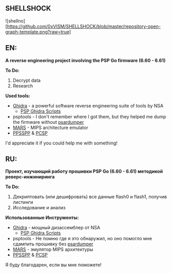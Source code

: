 ## SHELLSHOCK 

![shellno][https://github.com/0xVISM/SHELLSHOCK/blob/master/repository-open-graph-template.png?raw=true]

## EN:
**A reverse engineering project involving the PSP Go firmware (6.60 - 6.61)**

**To Do:**
1. Decrypt data
2. Research

**Used tools:**
- [Ghidra](https://ghidra-sre.org/) - a powerful software reverse engineering suite of tools by NSA
  - [PSP Ghidra Scripts](https://github.com/pspdev/psp-ghidra-scripts)
- psptools - I don't remember where I got them, but they helped me dump the firmware without [psardumper](http://wololo.net/talk/viewtopic.php?t=8160)
- [MARS](http://courses.missouristate.edu/KenVollmar/MARS/index.htm) - MIPS architecture emulator
- [PPSSPP](https://www.ppsspp.org/) & [PCSP](https://www.emutopia.com/index.php/emulators/item/266-sony-playstation-portable/153-pcsp)

I'd appreciate it if you could help me with something!

## RU:
**Проект, изучающий работу прошивки PSP Go (6.60 - 6.61) методикой реверс-инжиниринга**

**To Do:**
1. Декриптовать (или дешифровать) все данные flash0 и flash1, получив листинги
2. Исследование и анализ

**Использованные Инструменты:**
- [Ghidra](https://ghidra-sre.org/) - мощный дизассемблер от NSA
  - [PSP Ghidra Scripts](https://github.com/pspdev/psp-ghidra-scripts)
- psptools - Не помню где я это обнаружил, но оно помогло мне сдампить прошивку без [psardumper](http://wololo.net/talk/viewtopic.php?t=8160)
- [MARS](http://courses.missouristate.edu/KenVollmar/MARS/index.htm) - эмулятор MIPS архитектуры
- [PPSSPP](https://www.ppsspp.org/) & [PCSP](https://www.emutopia.com/index.php/emulators/item/266-sony-playstation-portable/153-pcsp)

Я буду благодарен, если вы мне поможете!
